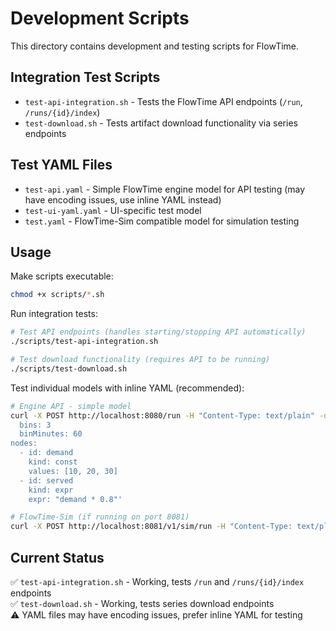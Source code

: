 # Development Scripts

This directory contains development and testing scripts for FlowTime.

## Integration Test Scripts

- `test-api-integration.sh` - Tests the FlowTime API endpoints (`/run`, `/runs/{id}/index`)
- `test-download.sh` - Tests artifact download functionality via series endpoints

## Test YAML Files

- `test-api.yaml` - Simple FlowTime engine model for API testing (may have encoding issues, use inline YAML instead)
- `test-ui-yaml.yaml` - UI-specific test model  
- `test.yaml` - FlowTime-Sim compatible model for simulation testing

## Usage

Make scripts executable:
```bash
chmod +x scripts/*.sh
```

Run integration tests:
```bash
# Test API endpoints (handles starting/stopping API automatically)
./scripts/test-api-integration.sh

# Test download functionality (requires API to be running)
./scripts/test-download.sh
```

Test individual models with inline YAML (recommended):
```bash
# Engine API - simple model
curl -X POST http://localhost:8080/run -H "Content-Type: text/plain" -d 'grid:
  bins: 3
  binMinutes: 60
nodes:
  - id: demand
    kind: const
    values: [10, 20, 30]
  - id: served
    kind: expr
    expr: "demand * 0.8"'

# FlowTime-Sim (if running on port 8081)
curl -X POST http://localhost:8081/v1/sim/run -H "Content-Type: text/plain" -d @scripts/test.yaml
```

## Current Status

✅ `test-api-integration.sh` - Working, tests `/run` and `/runs/{id}/index` endpoints  
✅ `test-download.sh` - Working, tests series download endpoints  
⚠️ YAML files may have encoding issues, prefer inline YAML for testing
